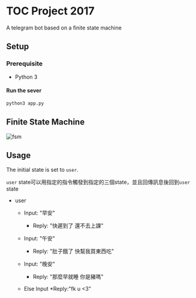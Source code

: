 # TOC Project 2017

A telegram bot based on a finite state machine

## Setup

### Prerequisite
* Python 3

#### Run the sever

```sh
python3 app.py
```

## Finite State Machine
![fsm](https://i.imgur.com/GrnQCQD.png)

## Usage
The initial state is set to `user`.

`user` state可以用指定的指令觸發到指定的三個state，並且回傳訊息後回到`user` state

* user
	* Input: "早安"
		* Reply: "快遲到了 還不去上課"

	* Input: "午安"
		* Reply: "肚子餓了 快幫我買東西吃"
	* Input: "晚安"
		* Reply: "那麼早就睡 你是豬嗎"
	* Else Input
		*Reply:"fk u <3"


